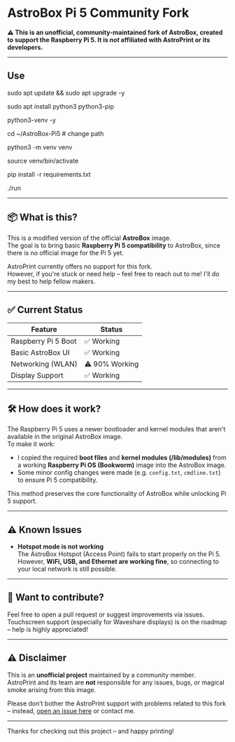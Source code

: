# AstroBox Pi 5 Community Fork

**⚠️ This is an unofficial, community-maintained fork of AstroBox, created to support the Raspberry Pi 5. It is *not* affiliated with AstroPrint or its developers.**

---

## Use

sudo apt update && sudo apt upgrade -y

sudo apt install python3 python3-pip 

python3-venv -y

cd ~/AstroBox-Pi5  # change path

python3 -m venv venv

source venv/bin/activate

pip install -r requirements.txt

./run

---

## 📦 What is this?

This is a modified version of the official **AstroBox** image.  
The goal is to bring basic **Raspberry Pi 5 compatibility** to AstroBox, since there is no official image for the Pi 5 yet.

AstroPrint currently offers no support for this fork.  
However, if you're stuck or need help – feel free to reach out to me!
I'll do my best to help fellow makers.

---

## ✅ Current Status

| Feature             | Status         |
|---------------------|----------------|
| Raspberry Pi 5 Boot | ✅ Working     |
| Basic AstroBox UI   | ✅ Working     |
| Networking (WLAN)   | ⚠️ 90% Working |
| Display Support     | ✅ Working     |

---

## 🛠️ How does it work?

The Raspberry Pi 5 uses a newer bootloader and kernel modules that aren't available in the original AstroBox image.  
To make it work:

- I copied the required **boot files** and **kernel modules (/lib/modules)** from a working **Raspberry Pi OS (Bookworm)** image into the AstroBox image.
- Some minor config changes were made (e.g. `config.txt`, `cmdline.txt`) to ensure Pi 5 compatibility.

This method preserves the core functionality of AstroBox while unlocking Pi 5 support.

---

## ⚠️ Known Issues

- **Hotspot mode is not working**  
  The AstroBox Hotspot (Access Point) fails to start properly on the Pi 5.  
  However, **WiFi, USB, and Ethernet are working fine**, so connecting to your local network is still possible.

---

## 🙌 Want to contribute?

Feel free to open a pull request or suggest improvements via issues.  
Touchscreen support (especially for Waveshare displays) is on the roadmap – help is highly appreciated!

---

## ⚠️ Disclaimer

This is an **unofficial project** maintained by a community member.  
AstroPrint and its team are **not** responsible for any issues, bugs, or magical smoke arising from this image.

Please don’t bother the AstroPrint support with problems related to this fork – instead, [open an issue here](#) or contact me.

---

Thanks for checking out this project – and happy printing!
